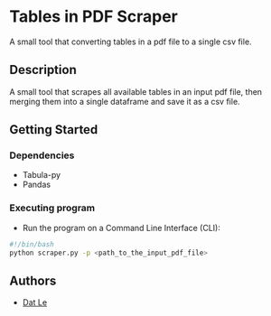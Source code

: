 # Tables in PDF Scraper

A small tool that converting tables in a pdf file to a single csv file.

## Description

A small tool that scrapes all available tables in an input pdf file, then merging them into a single dataframe and save it as a csv file.

## Getting Started

### Dependencies

* Tabula-py
* Pandas

### Executing program

* Run the program on a Command Line Interface (CLI):

```bash
#!/bin/bash
python scraper.py -p <path_to_the_input_pdf_file>
```

## Authors

* [Dat Le](mailto:dat.mq.le@gmail.com)
